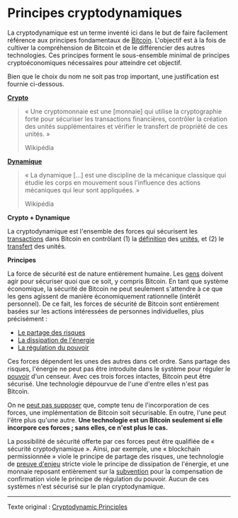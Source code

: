 Principes cryptodynamiques
==========================

La cryptodynamique est un terme inventé ici dans le but de faire facilement référence aux principes fondamentaux de [Bitcoin](ch101-glossary.md#bitcoin). L'objectif est à la fois de cultiver la compréhension de Bitcoin et de le différencier des autres technologies. Ces principes forment le sous-ensemble minimal de principes cryptoéconomiques nécessaires pour atteindre cet objectif.

Bien que le choix du nom ne soit pas trop important, une justification est fournie ci-dessous.

[**Crypto**](https://en.wikipedia.org/wiki/Cryptocurrency)

> « Une cryptomonnaie est une [monnaie] qui utilise la cryptographie forte pour sécuriser les transactions financières, contrôler la création des unités supplémentaires et vérifier le transfert de propriété de ces unités. »
>
> Wikipédia

[**Dynamique**](https://fr.wikipedia.org/wiki/Dynamique_(m%C3%A9canique))

> « La dynamique [...] est une discipline de la mécanique classique qui étudie les corps en mouvement sous l'influence des actions mécaniques qui leur sont appliquées. »
>
> Wikipédia

**Crypto + Dynamique**

La cryptodynamique est l'ensemble des forces qui sécurisent les [transactions](ch101-glossary.md#transaction) dans Bitcoin en contrôlant (1) la [définition](ch101-glossary.md#validité) des [unités](ch101-glossary.md#unité), et (2) le [transfert](ch101-glossary.md#transfert) des unités.

**Principes**

La force de sécurité est de nature entièrement humaine. Les [gens](ch101-glossary.md#personne) doivent agir pour sécuriser quoi que ce soit, y compris Bitcoin. En tant que système économique, la sécurité de Bitcoin ne peut seulement s'attendre à ce que les gens agissent de manière économiquement rationnelle (intérêt personnel). De ce fait, les forces de sécurité de Bitcoin sont entièrement basées sur les actions intéressées de personnes individuelles, plus précisément :

* [Le partage des risques](ch016-risk-sharing-principle.md)
* [La dissipation de l'énergie](ch072-proof-of-stake-fallacy.md)
* [La régulation du pouvoir](ch028-censorship-resistance-property.md)

Ces forces dépendent les unes des autres dans cet ordre. Sans partage des risques, l'énergie ne peut pas être introduite dans le système pour réguler le [pouvoir](ch101-glossary.md#pouvoir) d'un censeur. Avec ces trois forces intactes, Bitcoin peut être sécurisé. Une technologie dépourvue de l'une d'entre elles n'est pas Bitcoin.

On ne [peut pas supposer](ch004-axiom-of-resistance.md) que, compte tenu de l'incorporation de ces forces, une implémentation de Bitcoin soit sécurisable. En outre, l'une peut l'être plus qu'une autre. **Une technologie est un Bitcoin seulement si elle incorpore ces forces ; sans elles, ce n'est plus le cas.**

La possibilité de sécurité offerte par ces forces peut être qualifiée de « sécurité cryptodynamique ». Ainsi, par exemple, une « blockchain permissionnée » viole le principe de partage des risques, une technologie de [preuve d'enjeu](ch101-glossary.md#preuve-d-enjeu) stricte viole le principe de dissipation de l'énergie, et une monnaie reposant entièrement sur la [subvention](ch101-glossary.md#subvention) pour la compensation de confirmation viole le principe de régulation du pouvoir. Aucun de ces systèmes n'est sécurisé sur le plan cryptodynamique.

---

Texte original : [Cryptodynamic Principles](https://github.com/libbitcoin/libbitcoin-system/wiki/Cryptodynamic-Principles)